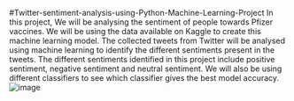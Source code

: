 #Twitter-sentiment-analysis-using-Python-Machine-Learning-Project
In this project, We will be analysing the sentiment of people towards Pfizer vaccines. We will be using the data available on Kaggle to create this machine learning model. The collected tweets from Twitter will be analysed using machine learning to identify the different sentiments present in the tweets. The different sentiments identified in this project include positive sentiment, negative sentiment and neutral sentiment. We will also be using different classifiers to see which classifier gives the best model accuracy.
![image](https://user-images.githubusercontent.com/114472293/212365511-11aafbf7-20d2-467b-9fbc-140fe184d3ec.png)
